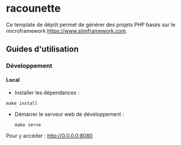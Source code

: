 # racounette

Ce template de dépôt permet de générer des projets PHP basés sur le microframework <https://www.slimframework.com>.

## Guides d'utilisation

### Développement

#### Local

- Installer les dépendances :

```shell
make install
```

- Démarrer le serveur web de développement :

    ```shell
    make serve
    ```

Pour y accéder : <http://0.0.0.0:8080>
